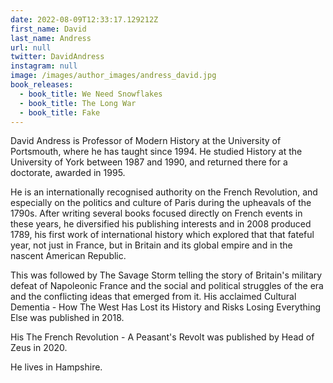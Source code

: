 ```yaml
---
date: 2022-08-09T12:33:17.129212Z
first_name: David
last_name: Andress
url: null
twitter: DavidAndress
instagram: null
image: /images/author_images/andress_david.jpg
book_releases:
  - book_title: We Need Snowflakes
  - book_title: The Long War
  - book_title: Fake
---
```

David Andress is Professor of Modern History at the University of Portsmouth, where he has taught since 1994. He studied History at the University of York between 1987 and 1990, and returned there for a doctorate, awarded in 1995.

He is an internationally recognised authority on the French Revolution, and especially on the politics and culture of Paris during the upheavals of the 1790s. After writing several books focused directly on French events in these years, he diversified his publishing interests and in 2008 produced 1789, his first work of international history which explored that that fateful year, not just in France, but in Britain and its global empire and in the nascent American Republic.

This was followed by The Savage Storm telling the story of Britain's military defeat of Napoleonic France and the social and political struggles of the era and the conflicting ideas that emerged from it. His acclaimed Cultural Dementia - How The West Has Lost its History and Risks Losing Everything Else was published in 2018.

His The French Revolution - A Peasant's Revolt was published by Head of Zeus in 2020.

He lives in Hampshire.